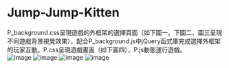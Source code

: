 # Jump-Jump-Kitten
P_background.css呈現遊戲的外框架的選擇頁面（如下圖一。下圖二、圖三呈現不同遊戲背景視覺效果），配合P_background.js中jQuery函式庫完成選擇外框架的玩家互動。P.css呈現遊戲畫面（如下圖四），P.js動態運行遊戲。<br/>
![image](https://github.com/Bellayao06/text-assistant/blob/main/%E5%9C%96%E7%89%87%203.png)
![image](https://github.com/Bellayao06/text-assistant/blob/main/%E5%9C%96%E7%89%87%201.png)
![image](https://github.com/Bellayao06/text-assistant/blob/main/%E5%9C%96%E7%89%87%202.png)
![image](https://github.com/Bellayao06/text-assistant/blob/main/%E5%9C%96%E7%89%87%204.png)
